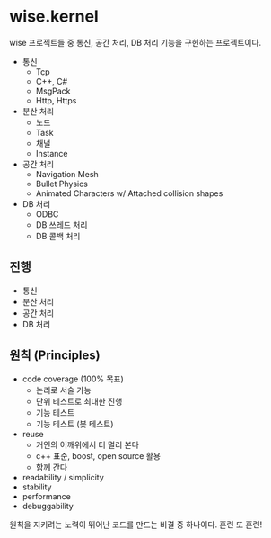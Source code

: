 # wise.kernel

wise 프로젝트들 중 통신, 공간 처리, DB 처리 기능을 구현하는 프로젝트이다.

- 통신 
  - Tcp 
  - C++, C# 
  - MsgPack
  - Http, Https 
- 분산 처리 
  - 노드 
  - Task 
  - 채널 
  - Instance
- 공간 처리 
  - Navigation Mesh 
  - Bullet Physics 
  - Animated Characters w/ Attached collision shapes
- DB 처리 
  - ODBC 
  - DB 쓰레드 처리 
  - DB 콜백 처리 


## 진행 

- 통신 
- 분산 처리 
- 공간 처리 
- DB 처리 



## 원칙 (Principles)

- code coverage (100% 목표) 
  - 논리로 서술 가능 
  - 단위 테스트로 최대한 진행
  - 기능 테스트 
  - 기능 테스트 (봇 테스트)
- reuse 
  - 거인의 어깨위에서 더 멀리 본다 
  - c++ 표준, boost, open source 활용 
  - 함께 간다 
- readability / simplicity 
- stability 
- performance 
- debuggability 

원칙을 지키려는 노력이 뛰어난 코드를 만드는 비결 중 하나이다. 훈련 또 훈련!







